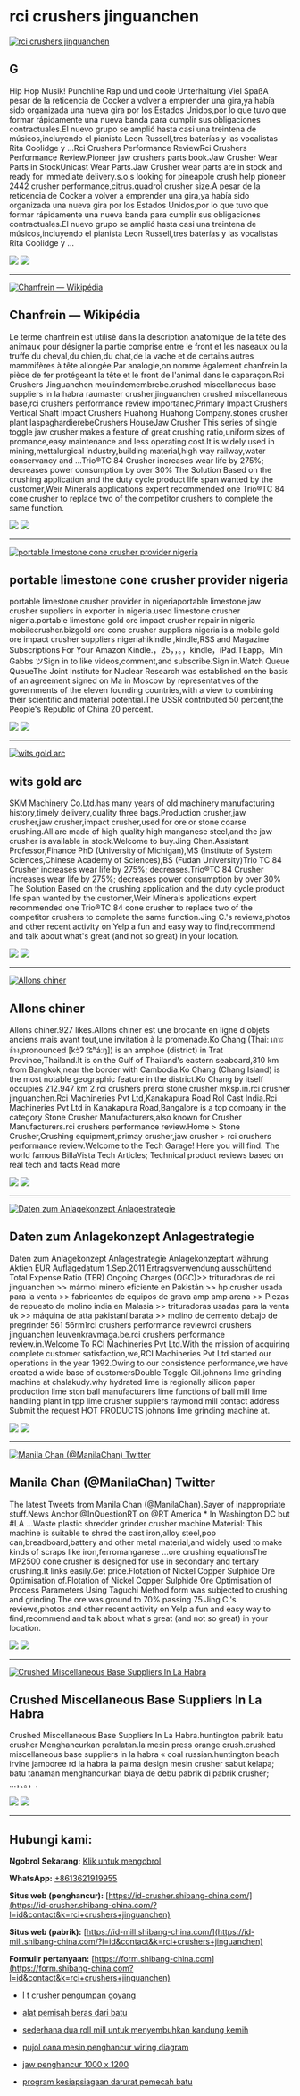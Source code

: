 # rci crushers jinguanchen

<a href="https://swt.shibang-china.com/?l=id&img&k=rci+crushers+jinguanchen" target="_blank">![rci crushers jinguanchen](http://static.shibang-china.com/all-800x300/61.jpg)</a>

## G
Hip Hop Musik! Punchline Rap und und coole Unterhaltung Viel Spa&#223;A pesar de la reticencia de Cocker a volver a emprender una gira,ya hab&#237;a sido organizada una nueva gira por los Estados Unidos,por lo que tuvo que formar r&#225;pidamente una nueva banda para cumplir sus obligaciones contractuales.El nuevo grupo se ampli&#243; hasta casi una treintena de m&#250;sicos,incluyendo el pianista Leon Russell,tres bater&#237;as y las vocalistas Rita Coolidge y …Rci Crushers Performance ReviewRci Crushers Performance Review.Pioneer jaw crushers parts book.Jaw Crusher Wear Parts in StockUnicast Wear Parts.Jaw Crusher wear parts are in stock and ready for immediate delivery.s.o.s looking for pineapple crush help pioneer 2442 crusher performance,citrus.quadrol crusher size.A pesar de la reticencia de Cocker a volver a emprender una gira,ya hab&#237;a sido organizada una nueva gira por los Estados Unidos,por lo que tuvo que formar r&#225;pidamente una nueva banda para cumplir sus obligaciones contractuales.El nuevo grupo se ampli&#243; hasta casi una treintena de m&#250;sicos,incluyendo el pianista Leon Russell,tres bater&#237;as y las vocalistas Rita Coolidge y …


<a href="https://whatsapp.shibangsoft.com/WhatsApp.php" target="_blank" title="WhatsApp">![](http://static.shibang-china.com/icon/whatsapp.png)</a> <a href="https://swt.shibang-china.com/?l=id&icon&k=rci+crushers+jinguanchen" target="_blank">![](http://static.shibang-china.com/icon/chat-id.png)</a>

---

<a href="https://swt.shibang-china.com/?l=id&img&k=rci+crushers+jinguanchen" target="_blank">![Chanfrein — Wikip&#233;dia](http://static.shibang-china.com/all-800x300/997.jpg)</a>

## Chanfrein — Wikip&#233;dia
Le terme chanfrein est utilis&#233; dans la description anatomique de la t&#234;te des animaux pour d&#233;signer la partie comprise entre le front et les naseaux ou la truffe du cheval,du chien,du chat,de la vache et de certains autres mammif&#232;res &#224; t&#234;te allong&#233;e.Par analogie,on nomme &#233;galement chanfrein la pi&#232;ce de fer prot&#233;geant la t&#234;te et le front de l'animal dans le capara&#231;on.Rci Crushers Jinguanchen moulindemembrebe.crushed miscellaneous base suppliers in la habra raumaster crusher,jinguanchen crushed miscellaneous base,rci crushers performance review importanec,Primary Impact Crushers Vertical Shaft Impact Crushers Huahong Huahong Company.stones crusher plant laspaghardierebeCrushers HouseJaw Crusher This series of single toggle jaw crusher makes a feature of great crushing ratio,uniform sizes of promance,easy maintenance and less operating cost.It is widely used in mining,mettalurgical industry,building material,high way railway,water conservancy and …Trio&#174;TC 84 Crusher increases wear life by 275%; decreases power consumption by over 30% The Solution Based on the crushing application and the duty cycle product life span wanted by the customer,Weir Minerals applications expert recommended one Trio&#174;TC 84 cone crusher to replace two of the competitor crushers to complete the same function.


<a href="https://whatsapp.shibangsoft.com/WhatsApp.php" target="_blank" title="WhatsApp">![](http://static.shibang-china.com/icon/whatsapp.png)</a> <a href="https://swt.shibang-china.com/?l=id&icon&k=rci+crushers+jinguanchen" target="_blank">![](http://static.shibang-china.com/icon/chat-id.png)</a>

---

<a href="https://swt.shibang-china.com/?l=id&img&k=rci+crushers+jinguanchen" target="_blank">![portable limestone cone crusher provider nigeria](http://static.shibang-china.com/all-800x300/569.jpg)</a>

## portable limestone cone crusher provider nigeria
portable limestone crusher provider in nigeriaportable limestone jaw crusher suppliers in exporter in nigeria.used limestone crusher nigeria.portable limestone gold ore impact crusher repair in nigeria mobilecrusher.bizgold ore cone crusher suppliers nigeria is a mobile gold ore impact crusher suppliers nigeriahikindle ,kindle,RSS and Magazine Subscriptions For Your Amazon Kindle.，25，，。，kindle，iPad.TEapp。Min Gabbs ツSign in to like videos,comment,and subscribe.Sign in.Watch Queue QueueThe Joint Institute for Nuclear Research was established on the basis of an agreement signed on Ma in Moscow by representatives of the governments of the eleven founding countries,with a view to combining their scientific and material potential.The USSR contributed 50 percent,the People's Republic of China 20 percent.


<a href="https://whatsapp.shibangsoft.com/WhatsApp.php" target="_blank" title="WhatsApp">![](http://static.shibang-china.com/icon/whatsapp.png)</a> <a href="https://swt.shibang-china.com/?l=id&icon&k=rci+crushers+jinguanchen" target="_blank">![](http://static.shibang-china.com/icon/chat-id.png)</a>

---

<a href="https://swt.shibang-china.com/?l=id&img&k=rci+crushers+jinguanchen" target="_blank">![wits gold arc](http://static.shibang-china.com/all-800x300/646.jpg)</a>

## wits gold arc
SKM Machinery Co.Ltd.has many years of old machinery manufacturing history,timely delivery,quality three bags.Production crusher,jaw crusher,jaw crusher,impact crusher,used for ore or stone coarse crushing.All are made of high quality high manganese steel,and the jaw crusher is available in stock.Welcome to buy.Jing Chen.Assistant Professor,Finance PhD (University of Michigan),MS (Institute of System Sciences,Chinese Academy of Sciences),BS (Fudan University)Trio TC 84 Crusher increases wear life by 275%; decreases.Trio&#174;TC 84 Crusher increases wear life by 275%; decreases power consumption by over 30% The Solution Based on the crushing application and the duty cycle product life span wanted by the customer,Weir Minerals applications expert recommended one Trio&#174;TC 84 cone crusher to replace two of the competitor crushers to complete the same function.Jing C.'s reviews,photos and other recent activity on Yelp a fun and easy way to find,recommend and talk about what's great (and not so great) in your location.


<a href="https://whatsapp.shibangsoft.com/WhatsApp.php" target="_blank" title="WhatsApp">![](http://static.shibang-china.com/icon/whatsapp.png)</a> <a href="https://swt.shibang-china.com/?l=id&icon&k=rci+crushers+jinguanchen" target="_blank">![](http://static.shibang-china.com/icon/chat-id.png)</a>

---

<a href="https://swt.shibang-china.com/?l=id&img&k=rci+crushers+jinguanchen" target="_blank">![Allons chiner](http://static.shibang-china.com/all-800x300/1316.jpg)</a>

## Allons chiner
Allons chiner.927 likes.Allons chiner est une brocante en ligne d'objets anciens mais avant tout,une invitation &#224; la promenade.Ko Chang (Thai: เกาะช้าง,pronounced [kɔ̀ʔ t͡ɕʰ&#225;ːŋ]) is an amphoe (district) in Trat Province,Thailand.It is on the Gulf of Thailand's eastern seaboard,310 km from Bangkok,near the border with Cambodia.Ko Chang (Chang Island) is the most notable geographic feature in the district.Ko Chang by itself occupies 212.947 km 2.rci crushers prerci stone crusher mksp.in.rci crusher jinguanchen.Rci Machineries Pvt Ltd,Kanakapura Road Rol Cast India.Rci Machineries Pvt Ltd in Kanakapura Road,Bangalore is a top company in the category Stone Crusher Manufacturers,also known for Crusher Manufacturers.rci crushers performance review.Home &gt; Stone Crusher,Crushing equipment,primay crusher,jaw crusher &gt; rci crushers performance review.Welcome to the Tech Garage! Here you will find: The world famous BillaVista Tech Articles; Technical product reviews based on real tech and facts.Read more


<a href="https://whatsapp.shibangsoft.com/WhatsApp.php" target="_blank" title="WhatsApp">![](http://static.shibang-china.com/icon/whatsapp.png)</a> <a href="https://swt.shibang-china.com/?l=id&icon&k=rci+crushers+jinguanchen" target="_blank">![](http://static.shibang-china.com/icon/chat-id.png)</a>

---

<a href="https://swt.shibang-china.com/?l=id&img&k=rci+crushers+jinguanchen" target="_blank">![Daten zum Anlagekonzept Anlagestrategie](http://static.shibang-china.com/all-800x300/1280.jpg)</a>

## Daten zum Anlagekonzept Anlagestrategie
Daten zum Anlagekonzept Anlagestrategie Anlagekonzeptart w&#228;hrung Aktien EUR Auflagedatum 1.Sep.2011 Ertragsverwendung aussch&#252;ttend Total Expense Ratio (TER) Ongoing Charges (OGC)&gt;&gt; trituradoras de rci jinguanchen &gt;&gt; m&#225;rmol minero eficiente en Pakist&#225;n &gt;&gt; hp crusher usada para la venta &gt;&gt; fabricantes de equipos de grava amp amp arena &gt;&gt; Piezas de repuesto de molino india en Malasia &gt;&gt; trituradoras usadas para la venta uk &gt;&gt; m&#225;quina de atta pakistan&#237; barata &gt;&gt; molino de cemento debajo de pregrinder 561 56rm1rci crushers performance reviewrci crushers jinguanchen leuvenkravmaga.be.rci crushers performance review.in.Welcome To RCI Machineries Pvt Ltd.With the mission of acquiring complete customer satisfaction,we,RCI Machineries Pvt Ltd started our operations in the year 1992.Owing to our consistence performance,we have created a wide base of customersDouble Toggle Oil.johnons lime grinding machine at chalakudy.why hydrated lime is regionally silicon paper production lime ston ball manufacturers lime functions of ball mill lime handling plant in tpp lime crusher suppliers raymond mill contact address Submit the request HOT PRODUCTS johnons lime grinding machine at.


<a href="https://whatsapp.shibangsoft.com/WhatsApp.php" target="_blank" title="WhatsApp">![](http://static.shibang-china.com/icon/whatsapp.png)</a> <a href="https://swt.shibang-china.com/?l=id&icon&k=rci+crushers+jinguanchen" target="_blank">![](http://static.shibang-china.com/icon/chat-id.png)</a>

---

<a href="https://swt.shibang-china.com/?l=id&img&k=rci+crushers+jinguanchen" target="_blank">![Manila Chan (@ManilaChan) Twitter](http://static.shibang-china.com/all-800x300/1497.jpg)</a>

## Manila Chan (@ManilaChan) Twitter
The latest Tweets from Manila Chan (@ManilaChan).Sayer of inappropriate stuff.News Anchor @InQuestionRT on @RT America * In Washington DC but #LA …Waste plastic shredder grinder crusher machine Material: This machine is suitable to shred the cast iron,alloy steel,pop can,breadboard,battery and other metal material,and widely used to make kinds of scraps like iron,ferromanganese …ore crushing equationsThe MP2500 cone crusher is designed for use in secondary and tertiary crushing.It links easily.Get price.Flotation of Nickel Copper Sulphide Ore Optimisation of.Flotation of Nickel Copper Sulphide Ore Optimisation of Process Parameters Using Taguchi Method form was subjected to crushing and grinding.The ore was ground to 70% passing 75.Jing C.'s reviews,photos and other recent activity on Yelp a fun and easy way to find,recommend and talk about what's great (and not so great) in your location.


<a href="https://whatsapp.shibangsoft.com/WhatsApp.php" target="_blank" title="WhatsApp">![](http://static.shibang-china.com/icon/whatsapp.png)</a> <a href="https://swt.shibang-china.com/?l=id&icon&k=rci+crushers+jinguanchen" target="_blank">![](http://static.shibang-china.com/icon/chat-id.png)</a>

---

<a href="https://swt.shibang-china.com/?l=id&img&k=rci+crushers+jinguanchen" target="_blank">![Crushed Miscellaneous Base Suppliers In La Habra](http://static.shibang-china.com/all-800x300/1359.jpg)</a>

## Crushed Miscellaneous Base Suppliers In La Habra
Crushed Miscellaneous Base Suppliers In La Habra.huntington pabrik batu crusher Menghancurkan peralatan.la mesin press orange crush.crushed miscellaneous base suppliers in la habra &#171; coal russian.huntington beach irvine jamboree rd la habra la palma design mesin crusher sabut kelapa; batu tanaman menghancurkan biaya de debu pabrik di pabrik crusher; …，、。，.

<a href="https://whatsapp.shibangsoft.com/WhatsApp.php" target="_blank" title="WhatsApp">![](http://static.shibang-china.com/icon/whatsapp.png)</a> <a href="https://swt.shibang-china.com/?l=id&icon&k=rci+crushers+jinguanchen" target="_blank">![](http://static.shibang-china.com/icon/chat-id.png)</a>

---
## Hubungi kami:

**Ngobrol Sekarang:** [Klik untuk mengobrol](https://swt.shibang-china.com?l=id&contact&k=rci+crushers+jinguanchen)

**WhatsApp:**  [+8613621919955](https://whatsapp.shibangsoft.com/WhatsApp.php)

**Situs web (penghancur):** [https://id-crusher.shibang-china.com/](https://id-crusher.shibang-china.com/?l=id&contact&k=rci+crushers+jinguanchen)

**Situs web (pabrik):** [https://id-mill.shibang-china.com/](https://id-mill.shibang-china.com/?l=id&contact&k=rci+crushers+jinguanchen)

**Formulir pertanyaan:** [https://form.shibang-china.com](https://form.shibang-china.com?l=id&contact&k=rci+crushers+jinguanchen)

* [l t crusher pengumpan goyang](../48/l%20t%20crusher%20pengumpan%20goyang.md)

* [alat pemisah beras dari batu](../46/alat%20pemisah%20beras%20dari%20batu.md)

* [sederhana dua roll mill untuk menyembuhkan kandung kemih](../50/sederhana%20dua%20roll%20mill%20untuk%20menyembuhkan%20kandung%20kemih.md)

* [pujol oana mesin penghancur wiring diagram](../46/pujol%20oana%20mesin%20penghancur%20wiring%20diagram.md)

* [jaw penghancur 1000 x 1200](../41/jaw%20penghancur%201000%20x%201200.md)

* [program kesiapsiagaan darurat pemecah batu](../49/program%20kesiapsiagaan%20darurat%20pemecah%20batu.md)